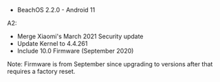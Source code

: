 * BeachOS 2.2.0 - Android 11

A2:
* Merge Xiaomi's March 2021 Security update
* Update Kernel to 4.4.261
* Include 10.0 Firmware (September 2020)

Note: Firmware is from September since upgrading to versions after that
requires a factory reset.